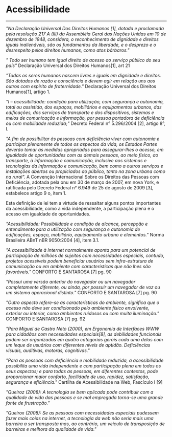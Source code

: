 # Acessibilidade

----

*"Na Declaração Universal Dos Direitos Humanos [1], dotada e proclamada pela resolução 217 A (III) da Assembléia Geral das Nações Unidas em 10 de dezembro de 1948, considera, o reconhecimento de dignidade e direitos iguais inalienáveis, são os fundamentos da liberdade, e o desprezo e o desrespeito pelos direitos humanos, como atos bárbaros."*

*" Todo ser humano tem igual direito de acesso ao serviço público do seu país"* Declaração Universal dos Direitos Humanos[1], art 21

*"Todas os seres humanos nascem livres e iguais em dignidade e direitos. São dotados de razão e consciência e devem agir em relação uns aos outros com espírito de fraternidade."* Declaração Universal dos Direitos Humanos[1], artigo 1.

*"I – acessibilidade: condição para utilização, com segurança e autonomia, total ou assistida, dos espaços, mobiliários e equipamentos urbanos, das edificações, dos serviços de transporte e dos dispositivos, sistemas e meios de comunicação e informação, por pessoa portadora de deficiência ou com mobilidade reduzida;"* Decreto Federal n° 5.296/2004 [2], artigo 8°, I.

*"A fim de possibilitar às pessoas com deficiência viver com autonomia e participar plenamente de todos os aspectos da vida, os Estados Partes deverão tomar as medidas apropriadas para assegurar-lhes o acesso, em igualdade de oportunidades com as demais pessoas, ao meio físico, ao transporte, à informação e comunicação, inclusive aos sistemas e tecnologias da informação e comunicação, bem como a outros serviços e instalações abertos ou propiciados ao público, tanto na zona urbana como na rural".* A Convenção Internacional Sobre os Direitos das Pessoas com Deficiência, adotada pela onu em 30 de março de 2007, em nova York, e ratificada pelo Decreto Federal n° 6.949 de 25 de agosto de 2009 [3], estabelece artigo 9 o, item 1.

Esta definição de lei tem a virtude de ressaltar alguns pontos importantes da acessibilidade, como a vida independente, a participação plena e o acesso em igualdade de oportunidades.

*"Acessibilidade: Possibilidade e condição de alcance, percepção e entendimento para a utilização com segurança e autonomia de edificações, espaço, mobiliário, equipamento urbano e elementos."* Norma Brasileira ABnT nBR 9050:2004 [4], item 3.1.

*"A acessibilidade à Internet normalmente aponta para um potencial de participação de milhões de sujeitos com necessidades especiais, contudo, projetos acessíveis podem beneficiar usuários sem infra-estrutura de comunicação ou em ambiente com características que não lhes são favoráveis."* CONFORTO E SANTAROSA [7] pg. 90

*"Possui uma versão anterior do navegador ou um navegador completamente diferente, ou ainda, por possuir um navegador de voz ou um sistema operacional distinto."* CONFORTO E SANTAROSA [7] pg. 90

*"Outro aspecto refere-se as características do ambiente, significa que o acesso não deve ser condicionado pelo ambiente físico envolvente, exterior ou interior, como ambientes ruidosos ou com muita iluminação."* CONFORTO E SANTAROSA [7] pg. 92

*"Para Miguel de Castro Neto (2000), em Ergonomia de Interfaces WWW para cidadãos com necessidades especiais[8], as debilidades funcionais podem ser organizadas em quatro categorias gerais cada uma delas com um leque de usuários com diferentes níveis de aptidão. Deficiências visuais, auditivas, motoras, cognitivas."*

*"Para as pessoas com deficiência e mobilidade reduzida, a acessibilidade possibilita uma vida independente e com participação plena em todos os seus aspectos; e para todas as pessoas, em  diferentes  contextos,  pode  proporcionar  maior  conforto,  facilidade  de  uso,  rapidez, satisfação, segurança e eficiência."* Cartilha de Acessibilidade na Web, Fascículo I [9]

*"Queiroz (2008): A tecnologia se bem aplicada pode contribuir com a qualidade de vida das pessoas e se mal empregada torna-se uma grande fonte de frustração."*

*"Queirox (2008): Se as pessoas com necessidades especiais pudessem fazer mais coias na internet, a tecnologia da web não seria mais uma barreira a ser transposta mas, ao contrário, um veículo de transposição de barreiras e melhora da qualidade de vida."*

